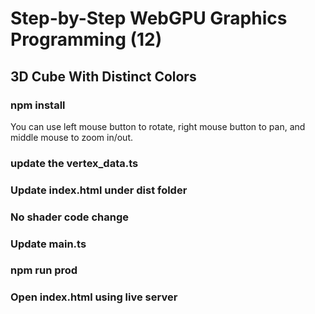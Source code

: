 # Step-by-Step WebGPU Graphics Programming (12) 
## 3D Cube With Distinct Colors

### npm install

You can use left mouse button to rotate, right mouse button to pan, and middle mouse to zoom in/out.

### update the vertex_data.ts

### Update index.html under dist folder

### No shader code change

### Update main.ts

### npm run prod

### Open index.html using live server